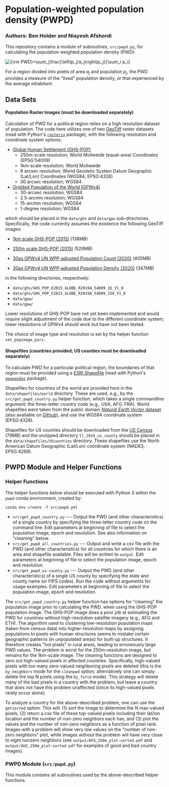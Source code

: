 # Population-weighted population density (PWPD)
### Authors: Ben Holder and Niayesh Afshordi

This repository contains a module of subroutines, `src/pwpd.py`, for calculating the population weighted population density (PWD):

<img src="https://latex.codecogs.com/gif.latex?{\rm&space;PWD}=\sum_j\frac{\left(p_j/a_j\right)p_j}{\sum_i&space;p_i}" title="{\rm PWD}=\sum_j\frac{\left(p_j/a_j\right)p_j}{\sum_i p_i}" />

For a region divided into pixels of area <i>a<sub>j</sub></i> and population <i>p<sub>j</sub></i>, the PWD provides a measure of the "lived" population density, or that experienced by the average inhabitant.

## Data Sets

#### Population Raster Images (must be downloaded separately)

Calculation of PWD for a political region relies on a high resolution dataset of population.  The code here utilizes one of two [GeoTiff](https://earthdata.nasa.gov/esdis/eso/standards-and-references/geotiff) raster datasets (read with Python's [`rasterio`](https://rasterio.readthedocs.io/en/latest/) package), with the following resolution and coordinate system options:

* [Global Human Settlement (GHS-POP)](https://ghsl.jrc.ec.europa.eu/ghs_pop2019.php)
  * 250m-scale resolution; World Mollweide (equal-area) Coordinates (EPSG:54009)
  * 1km-scale resolution; World Mollweide
  * 9 arcsec resolution; World Geodetic System Datum Geographic (Lat/Lon) Coordinates (WGS84; EPSG:4326)
  * 30 arcsec resolution; WGS84  
* [Gridded Population of the World (GPWv4)](https://sedac.ciesin.columbia.edu/data/collection/gpw-v4)
  * 30-arcsec resolution; WGS84 
  * 2.5-arcmin resolution; WGS84 
  * 15-arcmin resolution; WGS84 
  * 1-degree resolution; WGS84 

which should be placed in the `data/ghs` and `data/gpw` sub-directories. Specifically, the code currently assumes the existence the following GeoTiff images:

  * [1km scale GHS-POP (2015)](https://cidportal.jrc.ec.europa.eu/ftp/jrc-opendata/GHSL/GHS_POP_MT_GLOBE_R2019A/GHS_POP_E2015_GLOBE_R2019A_54009_1K/V1-0/GHS_POP_E2015_GLOBE_R2019A_54009_1K_V1_0.zip) (138MB)
  * [250m scale GHS-POP (2015)](https://cidportal.jrc.ec.europa.eu/ftp/jrc-opendata/GHSL/GHS_POP_MT_GLOBE_R2019A/GHS_POP_E2015_GLOBE_R2019A_54009_250/V1-0/GHS_POP_E2015_GLOBE_R2019A_54009_250_V1_0.zip) (529MB)

  * [30as GPWv4 UN WPP-adjusted Population Count (2020)](https://sedac.ciesin.columbia.edu/data/set/gpw-v4-population-count-adjusted-to-2015-unwpp-country-totals-rev11/data-download) (405MB)

  * [30as GPWv4 UN WPP-adjusted Population Density (2020)](https://sedac.ciesin.columbia.edu/data/set/gpw-v4-population-density-adjusted-to-2015-unwpp-country-totals-rev11/data-download) (347MB)

in the following directories, respectively:

 * `data/ghs/GHS_POP_E2015_GLOBE_R2019A_54009_1K_V1_0`
 * `data/ghs/GHS_POP_E2015_GLOBE_R2019A_54009_250_V1_0`
 * `data/gpw/`
 * `data/gpw/`

Lower resolutions of GHS-POP have not yet been implemented and would require slight adjustment of the code due to the different coordinate system; lower resolutions of GPWv4 should work but have not been tested.

The choice of image type and resolution is set by the helper function `set_popimage_pars`.

#### Shapefiles (countries provided; US counties must be downloaded separately)

To calculate PWD for a particular political region, the boundaries of that region must be provided using a [ESRI Shapefile](https://www.esri.com/library/whitepapers/pdfs/shapefile.pdf) (read with Python's [`geopandas`](https://geopandas.org) package).

Shapefiles for countries of the world are provided here in the `data/shapefiles/world` directory.  These are used, e.g., by the `src/get_pwpd_country.py` helper function, which takes a single commandline argument: the three-letter country code (e.g., USA, AFG, FRA). World shapefiles were taken from the public domain [_Natural Earth Vector_ dataset](https://www.naturalearthdata.com/downloads/50m-cultural-vectors/50m-admin-0-countries-2/) (also available on [Github](https://github.com/nvkelso/natural-earth-vector)), and use the WGS84 coordinate system (EPSG:4326).

Shapefiles for US counties should be downloaded from the [US Census](https://www2.census.gov/geo/tiger/TIGER2019/COUNTY/) (79MB) and the unzipped directory `tl_2019_us_county` should be placed in the `data/shapefiles/UScounties` directory.  These shapefiles use the North American Datum Geographic (Lat/Lon) coordinate system (NAD83; EPSG:4269).

## PWPD Module and Helper Functions

### Helper Functions

The helper functions below should be executed with Python 3 within the `pwpd` conda environment, created by:

```
conda env create -f src/pwpd.yml
```

 * `src/get_pwpd_country.py` --- Output the PWD (and other characteristics) of a single country by specifying the three-letter country code on the command line.  Edit parameters at beginning of file to select the population image, epoch and resolution.  See also information on "cleaning" below.
 * `src/get_pwpd_all_countries.py` --- Output and write a csv file with the PWD (and other characteristics) for all countries for which there is an area and shapefile available.  Files will be written to `output`. Edit parameters at beginning of file to select the population image, epoch and resolution. 
 * `src/get_pwpd_us-county.py` --- Output the PWD (and other characteristics) of a single US county by specifying the state and county name (or FIPS codes). Run the code without arguments for usage examples.  Edit parameters at beginning of file to select the population image, epoch and resolution.

The `src/get_pwpd_country.py` helper function has options for "cleaning" the population image prior to calculating the PWD, when using the GHS-POP population image.  The GHS-POP image does a poor job at estimating the PWD for countries without high-resolution satellite imagery (e.g., AFG and ETH).  The algorithm used to clustering low-resolution population maps (taken from census data) into higher-resolution maps by assigning populations to pixels with human structures seems to mistake certain geographic patterns (in unpopulated areas) for built-up structures. It therefore creates "hot pixels" in rural areas, leading to erroneously large PWD values.  The problem is worst for the 250m-resolution image, but remains for the 1km-scale image.  The cleaning functions are designed to zero out high-valued pixels in affected countries.  Specifically, high-valued pixels with too many zero-valued neighboring pixels are deleted (this is the `by_neighbors` mode for the `cleanpwd` option; alternatively one can simply delete the top N pixels using the `by_force` mode).  This strategy will delete many of the bad pixels in a country with the problem, but leave a country that does not have this problem unaffected (since its high-valued pixels rarely occur alone).

To analyze a country for the above-described problem, one can use the `getsorted` option. This will: (1) sort the image to determine the N max-valued pixels, (2) return a csv file of these top-valued pixels including their lat/lon location and the number of non-zero neighbors each has, and (3) plot the values and the number of non-zero neighbors as a function of pixel rank. Images with a problem will show very low values on the "number of non-zero neighbors" plot, while images without the problem will have very close to eight nonzero neighbors (see `output/AFG_250m_plot-sorted.pdf` and `output/AUS_250m_plot-sorted.pdf` for examples of good and bad country images).

### PWPD Module (`src/pwpd.py`)

This module contains all subroutines used by the above-described helper functions.

